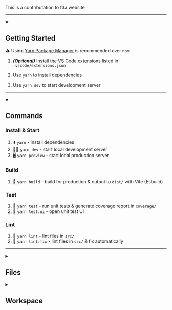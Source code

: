 This is a contributation to f3a website

---
<details open><summary><h2>Getting Started</h2></summary>

⚠️ Using [Yarn Package Manager](https://yarnpkg.com) is recommended over `npm`.

1. **_(Optional)_** Install the VS Code extensions listed in `.vscode/extensions.json`

1. Use `yarn` to install dependencies
1. Use `yarn dev` to start development server

---
</details>
<details open><summary><h2>Commands</h2></summary>

### Install & Start
1. ⬇️ `yarn` - install dependencies
1. 🧑‍💻 `yarn dev` - start local development server
1. 🖥 `yarn preview` - start local production server

### Build
1. 🔨 `yarn build` - build for production & output to `dist/` with Vite (Esbuild)

### Test
1. 🧪 `yarn test` - run unit tests & generate coverage report in `coverage/`
1. 🧾 `yarn test:ui` - open unit test UI

### Lint
1. 🧹 `yarn lint` - lint files in `src/`
1. 🧼 `yarn lint:fix` - lint files in `src/` & fix automatically

---
</details>
<details><summary><h2>Files</h2></summary>

- `coverage/` - Unit test coverage
- `dist/` - Code output
- `public/` - Static files
- `src/` - Project source code
  - `__tests__/` - Unit test files
  - `assets/` - assets
  - `components/` - UI components
  - `pages/` - Pages
  - `App.tsx` - Parent component
  - `global.d.ts` - Global TypeScript type declarations
  - `index.tsx` - React entry point

---
</details>
<details><summary><h2>Workspace</h2></summary>

### Runtime, Editor, & plugins
____|Required|____|Recommended
---|---|---|---
<a href="https://nodejs.org"><img src="https://nodejs.org/static/images/favicons/android-chrome-512x512.png" alt="NodeJS" height="38"></a>|<sub>Node 18 or later is recommended</sub>|<a href="https://marketplace.visualstudio.com/items?itemName=usernamehw.errorlens"><img src="https://usernamehw.gallerycdn.vsassets.io/extensions/usernamehw/errorlens/3.6.0/1658612570729/Microsoft.VisualStudio.Services.Icons.Default" alt="Error Lens" width="38"></a>|<sub>Error Lens for showing warnings & error messages inline exactly where they happen</sub>
<a href="https://code.visualstudio.com"><img src="https://upload.wikimedia.org/wikipedia/commons/thumb/9/9a/Visual_Studio_Code_1.35_icon.svg/512px-Visual_Studio_Code_1.35_icon.svg.png?20210804221519" alt="VS Code" height="38"></a>|<sub>VS Code for launch configs, recommended extensions, style guidelines, file associations, & more.</sub>|<a href="https://marketplace.visualstudio.com/items?itemName=WallabyJs.console-ninja"><img src="https://wallabyjs.gallerycdn.vsassets.io/extensions/wallabyjs/console-ninja/0.0.154/1686884057211/Microsoft.VisualStudio.Services.Icons.Default" alt="Console Ninja" width="38"></a>|<sub>Console Ninja for in-editor console output</sub>
<a href="https://marketplace.visualstudio.com/items?itemName=dbaeumer.vscode-eslint"><img src="https://dbaeumer.gallerycdn.vsassets.io/extensions/dbaeumer/vscode-eslint/2.3.5/1675071602771/Microsoft.VisualStudio.Services.Icons.Default" alt="Eslint" width="38"></a>|<sub>Eslint for linting files according to the custom rule set</sub>|<a href="https://marketplace.visualstudio.com/items?itemName=rangav.vscode-thunder-client"><img src="https://rangav.gallerycdn.vsassets.io/extensions/rangav/vscode-thunder-client/2.3.4/1674376565496/Microsoft.VisualStudio.Services.Icons.Default" alt="Thunder Client" height="38"></a>|<sub>Thunder Client for testing API calls</sub>
<a href="https://marketplace.visualstudio.com/items?itemName=esbenp.prettier-vscode"><img src="https://esbenp.gallerycdn.vsassets.io/extensions/esbenp/prettier-vscode/9.10.4/1673460374911/Microsoft.VisualStudio.Services.Icons.Default" alt="Prettier" width="38"></a>|<sub>Prettier for formatting code</sub>|<a href="https://marketplace.visualstudio.com/items?itemName=ZixuanChen.vitest-explorer"><img src="https://zixuanchen.gallerycdn.vsassets.io/extensions/zixuanchen/vitest-explorer/0.2.37/1674182288793/Microsoft.VisualStudio.Services.Icons.Default" alt="Vitest" height="38"></a>|<sub>Vitest displays tests in VS Code</sub>

> Additionally, <a href="https://marketplace.visualstudio.com/items?itemName=Gruntfuggly.todo-tree"><img src="https://gruntfuggly.gallerycdn.vsassets.io/extensions/gruntfuggly/todo-tree/0.0.223/1675289441988/Microsoft.VisualStudio.Services.Icons.Default" alt="Todo Tree" width="20">Todo Tree</a> is great for seeing an overview of the TODO's & NOTE's in the project.

### Linting
Linting is provided by [ESLint](https://github.com/eslint/eslint) with a custom configurations & the following plugins:
- [typescript-eslint](https://github.com/typescript-eslint/typescript-eslint)
- [eslint-plugin-prettier](https://github.com/prettier/eslint-plugin-prettier)
- [eslint-plugin-regexp](https://github.com/ota-meshi/eslint-plugin-regexp)
- [eslint-plugin-vitest](https://github.com/veritem/eslint-plugin-vitest)

---
</details>

